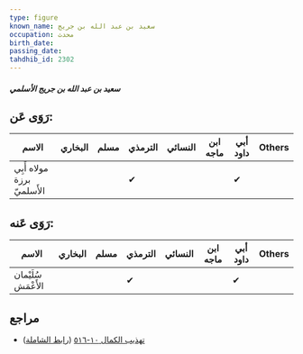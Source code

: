 ```yaml
---
type: figure
known_name: سعيد بن عبد الله بن جريج
occupation: محدث
birth_date:
passing_date:
tahdhib_id: 2302
---
```

##### سعيد بن عبد الله بن جريج الأسلمي

## رَوَى عَن:
| الاسم                      | البخاري | مسلم | الترمذي | النسائي | ابن ماجه | أبي داود | Others |
| -------------------------- | ------- | ---- | ------- | ------- | -------- | -------- | ------ |
| مولاه أَبِي برزة الأَسلميّ |         |      | ✔       |         |          | ✔        |        |
## رَوَى عَنه:
| الاسم               | البخاري | مسلم | الترمذي | النسائي | ابن ماجه | أبي داود | Others |
| ------------------- | ------- | ---- | ------- | ------- | -------- | -------- | ------ |
| سُلَيْمان الأَعْمَش |         |      | ✔       |         |          | ✔        |        |
## مراجع
- [تهذيب الكمال ١٠-٥١٦](obsidian://open?vault=Tahdhib-al-Kamal&file=Figures/٢٣٠٢-سعيد%20بن%20عبد%20الله%20بن%20جريج%20الأسلمي) ([رابط الشاملة](https://shamela.ws/book/3722/5288))